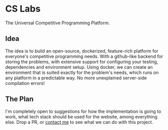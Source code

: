# CS Labs

The Universal Competitive Programming Platform.

## Idea

The idea is to build an open-source, dockerized, feature-rich platform for everyone's competitive programming needs. With a github-like backend for storing the problems, with extensive support for configuring your testing, dependencies and environment setup. Using docker, we can create an environment that is suited exactly for the problem's needs, which runs on any platform in a predictable way. No more unexplained server-side compilation errors!

## The Plan

I'm completely open to suggestions for how the implementation is going to work, what tech stack should be used for the website, among everything else. Drop a PR, or [contact me](https://github.com/tusharsadhwani) to see what we can do with this project.
